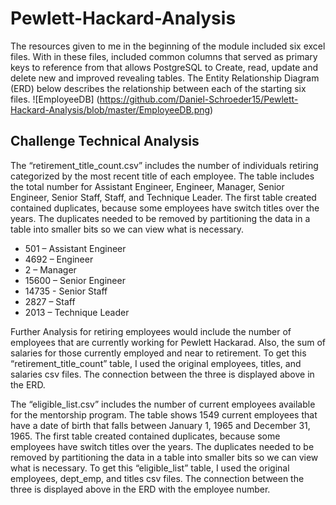 # Pewlett-Hackard-Analysis


The resources given to me in the beginning of the module included six excel files. With in these files, included common columns that served as primary keys to reference from that allows PostgreSQL to Create, read, update and delete new and improved revealing tables. The Entity Relationship Diagram (ERD) below describes the relationship between each of the starting six files.
![EmployeeDB] (https://github.com/Daniel-Schroeder15/Pewlett-Hackard-Analysis/blob/master/EmployeeDB.png)

## Challenge Technical Analysis
The “retirement_title_count.csv” includes the number of individuals retiring categorized by the most recent title of each employee. The table includes the total number for Assistant Engineer, Engineer, Manager, Senior Engineer, Senior Staff, Staff, and Technique Leader. The first table created contained duplicates, because some employees have switch titles over the years. The duplicates needed to be removed by partitioning the data in a table into smaller bits so we can view what is necessary.

-	501 – Assistant Engineer
-	4692 – Engineer
-	2 – Manager
-	15600 – Senior Engineer
-	14735 - Senior Staff
-	2827 – Staff
-	2013 – Technique Leader

Further Analysis for retiring employees would include the number of employees that are currently working for Pewlett Hackarad. Also, the sum of salaries for those currently employed and near to retirement. To get this “retirement_title_count” table, I used the original employees, titles, and salaries csv files. The connection between the three is displayed above in the ERD.


The “eligible_list.csv” includes the number of current employees available for the mentorship program. The table shows 1549 current employees that have a date of birth that falls between January 1, 1965 and December 31, 1965. The first table created contained duplicates, because some employees have switch titles over the years. The duplicates needed to be removed by partitioning the data in a table into smaller bits so we can view what is necessary.
To get this “eligible_list” table, I used the original employees, dept_emp, and titles csv files. The connection between the three is displayed above in the ERD with the employee number.
